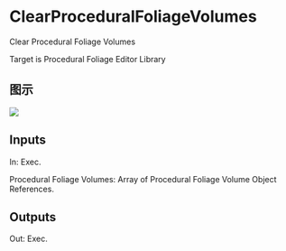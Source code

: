 # ClearProceduralFoliageVolumes

Clear Procedural Foliage Volumes

Target is Procedural Foliage Editor Library

## 图示

![]($-20221218-19003814.png)

## Inputs

In: Exec.

Procedural Foliage Volumes: Array of Procedural Foliage Volume Object References.  

## Outputs

Out: Exec.

